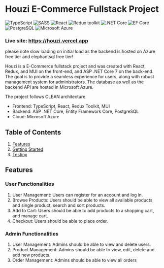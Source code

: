 # Houzi E-Commerce Fullstack Project

![TypeScript](https://img.shields.io/badge/TypeScript-v.4-green)
![SASS](https://img.shields.io/badge/SASS-v.4-hotpink)
![React](https://img.shields.io/badge/React-v.18-blue)
![Redux toolkit](https://img.shields.io/badge/Redux-v.1.9-brown)
![.NET Core](https://img.shields.io/badge/.NET%20Core-v.7-purple)
![EF Core](https://img.shields.io/badge/EF%20Core-v.7-cyan)
![PostgreSQL](https://img.shields.io/badge/PostgreSQL-v.14-drakblue)
![Microsoft Azure](https://img.shields.io/badge/PostgreSQL-v.14-darkblue)

### Live site: https://houzi.vercel.app
please note slow loading on initial load as the backend is hosted on Azure free tier and elephantsql free tier! 

Houzi is a E-Commerce fullstack project and was created with React, Redux, and MUI on the front-end, and ASP .NET Core 7 on the back-end. The goal is to provide a seamless experience for users, along with robust management system for administrators. The database as well as the backend API are hosted in Microsoft Azure.

The project follows CLEAN architecture. 

- Frontend: TypeScript, React, Redux Toolkit, MUI
- Backend: ASP .NET Core, Entity Framework Core, PostgreSQL
- Cloud: Microsoft Azure

## Table of Contents

1. [Features](#features)
3. [Getting Started](#getting-started)
4. [Testing](#testing)

## Features

### User Functionalities

1. User Management: Users can register for an account and log in.
2. Browse Products: Users should be able to view all available products and single product, search and sort products.
3. Add to Cart: Users should be able to add products to a shopping cart, and manage cart.
4. Checkout: Users should be able to place order.

### Admin Functionalities

1. User Management: Admins should be able to view and delete users.
2. Product Management: Admins should be able to view, edit, delete and add new products.
3. Order Management: Admins should be able to view all orders
